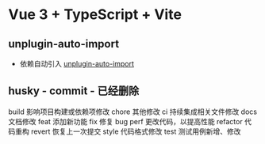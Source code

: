 # Vue 3 + TypeScript + Vite
## unplugin-auto-import 
* 依赖自动引入
[unplugin-auto-import ](https://github.com/antfu/unplugin-auto-import)
## husky - commit - 已经删除
build 影响项目构建或依赖项修改
chore 其他修改
ci 持续集成相关文件修改
docs 文档修改
feat 添加新功能
fix 修复 bug
perf 更改代码，以提高性能
refactor 代码重构
revert 恢复上一次提交
style 代码格式修改
test 测试用例新增、修改
